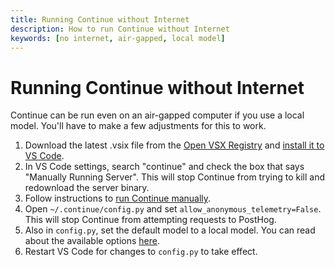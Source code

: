 ```yaml
---
title: Running Continue without Internet
description: How to run Continue without Internet
keywords: [no internet, air-gapped, local model]
---
```



# Running Continue without Internet

Continue can be run even on an air-gapped computer if you use a local model. You'll have to make a few adjustments for this to work.

1. Download the latest .vsix file from the [Open VSX Registry](https://open-vsx.org/extension/Continue/continue) and [install it to VS Code](https://code.visualstudio.com/docs/editor/extension-marketplace#_install-from-a-vsix).
2. In VS Code settings, search "continue" and check the box that says "Manually Running Server". This will stop Continue from trying to kill and redownload the server binary.
3. Follow instructions to [run Continue manually](./manually-run-continue.md).
4. Open `~/.continue/config.py` and set `allow_anonymous_telemetry=False`. This will stop Continue from attempting requests to PostHog.
5. Also in `config.py`, set the default model to a local model. You can read about the available options [here](../customization/models.md).
6. Restart VS Code for changes to `config.py` to take effect.
